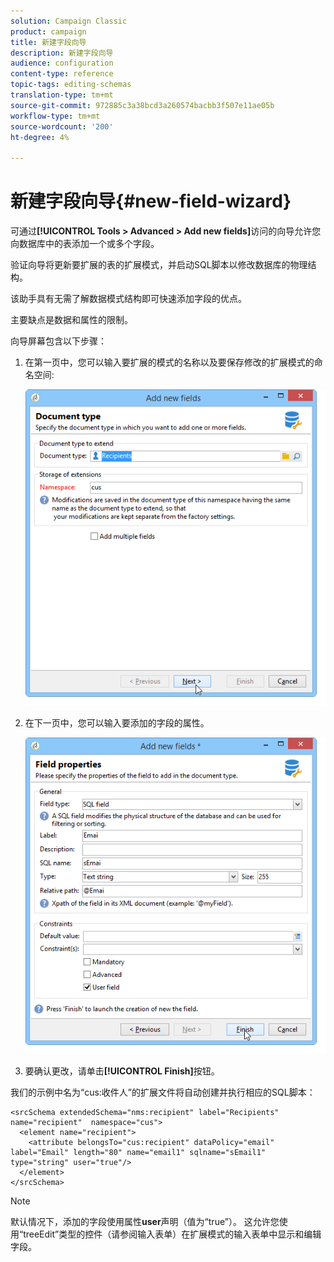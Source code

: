 ```yaml
---
solution: Campaign Classic
product: campaign
title: 新建字段向导
description: 新建字段向导
audience: configuration
content-type: reference
topic-tags: editing-schemas
translation-type: tm+mt
source-git-commit: 972885c3a38bcd3a260574bacbb3f507e11ae05b
workflow-type: tm+mt
source-wordcount: '200'
ht-degree: 4%

---
```



# 新建字段向导{#new-field-wizard}

可通过&#x200B;**[!UICONTROL Tools > Advanced > Add new fields]**&#x200B;访问的向导允许您向数据库中的表添加一个或多个字段。

验证向导将更新要扩展的表的扩展模式，并启动SQL脚本以修改数据库的物理结构。

该助手具有无需了解数据模式结构即可快速添加字段的优点。

主要缺点是数据和属性的限制。

向导屏幕包含以下步骤：

1. 在第一页中，您可以输入要扩展的模式的名称以及要保存修改的扩展模式的命名空间:

   ![](assets/d_ncs_integration_schema_addfield.png)

1. 在下一页中，您可以输入要添加的字段的属性。

   ![](assets/d_ncs_integration_schema_addfield2.png)

1. 要确认更改，请单击&#x200B;**[!UICONTROL Finish]**&#x200B;按钮。

我们的示例中名为“cus:收件人”的扩展文件将自动创建并执行相应的SQL脚本：

```
<srcSchema extendedSchema="nms:recipient" label="Recipients" name="recipient"  namespace="cus">  
  <element name="recipient">    
    <attribute belongsTo="cus:recipient" dataPolicy="email" label="Email" length="80" name="email1" sqlname="sEmail1" type="string" user="true"/>  
  </element>
</srcSchema>
```

>[!NOTE]
>
>默认情况下，添加的字段使用属性&#x200B;**user**&#x200B;声明（值为“true”）。 这允许您使用“treeEdit”类型的控件（请参阅输入表单）在扩展模式的输入表单中显示和编辑字段。

